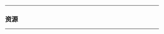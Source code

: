 <!--
## 课程总览  
- 难度评分 Nan / 10 （0 份）  
- 实用评分 Nan / 10 （0 份）  
-->

---

## 资源  

---

<!--
## 教师们  
- #### 魏曙光  
    - 内容评分 10/10 （1 份）  
    - 分数评分 10/10 （1 份）  
    - 对该老师的评价：  
        `
        非常好老师，讲得非常细致，有问必答。
        `  @ Flewbimo  
- #### 陈天聪  
    - 内容评分 10/10 （1 份）  
    - 分数评分 10/10 （1 份）  
    - 对该老师的评价：  
        `
        老师教的很好，人也很好，不咋喜欢点名，就是作业偶尔有点多。
        `  @ 数院鼠鼠  
-->